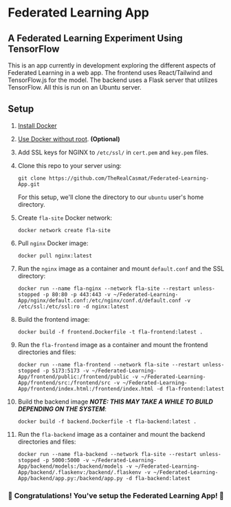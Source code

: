 # Federated Learning App
## A Federated Learning Experiment Using TensorFlow

This is an app currently in development exploring the different aspects of Federated Learning in a web app. The frontend uses React/Tailwind and TensorFlow.js for the model. The backend uses a Flask server that utilizes TensorFlow. All this is run on an Ubuntu server.

## Setup
1. [Install Docker](https://docs.docker.com/engine/install/ubuntu/)

2. [Use Docker without root](https://docs.docker.com/engine/install/linux-postinstall/). **(Optional)**

3. Add SSL keys for NGINX to `/etc/ssl/` in `cert.pem` and `key.pem` files.

4. Clone this repo to your server using:
    ```
    git clone https://github.com/TheRealCasmat/Federated-Learning-App.git
    ```
    For this setup, we'll clone the directory to our `ubuntu` user's home directory.

5. Create `fla-site` Docker network:
    ```
    docker network create fla-site
    ```

6. Pull `nginx` Docker image:
    ```
    docker pull nginx:latest
    ```

7. Run the `nginx` image as a container and mount `default.conf` and the SSL directory:
    ```
    docker run --name fla-nginx --network fla-site --restart unless-stopped -p 80:80 -p 443:443 -v ~/Federated-Learning-App/nginx/default.conf:/etc/nginx/conf.d/default.conf -v /etc/ssl:/etc/ssl:ro -d nginx:latest
    ```

8. Build the frontend image:
    ```
    docker build -f frontend.Dockerfile -t fla-frontend:latest .
    ```

9. Run the `fla-frontend` image as a container and mount the frontend directories and files:
    ```
    docker run --name fla-frontend --network fla-site --restart unless-stopped -p 5173:5173 -v ~/Federated-Learning-App/frontend/public:/frontend/public -v ~/Federated-Learning-App/frontend/src:/frontend/src -v ~/Federated-Learning-App/frontend/index.html:/frontend/index.html -d fla-frontend:latest
    ```

10. Build the backend image ***NOTE: THIS MAY TAKE A WHILE TO BUILD DEPENDING ON THE SYSTEM***:
    ```
    docker build -f backend.Dockerfile -t fla-backend:latest .
    ```

11. Run the `fla-backend` image as a container and mount the backend directories and files:
    ```
    docker run --name fla-backend --network fla-site --restart unless-stopped -p 5000:5000 -v ~/Federated-Learning-App/backend/models:/backend/models -v ~/Federated-Learning-App/backend/.flaskenv:/backend/.flaskenv -v ~/Federated-Learning-App/backend/app.py:/backend/app.py -d fla-backend:latest
    ```

### 🎉 **Congratulations! You've setup the Federated Learning App!** 🎉
#